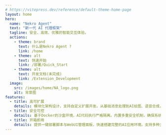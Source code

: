 ```yaml
---
# https://vitepress.dev/reference/default-theme-home-page
layout: home
hero:
  name: "Nekro Agent"
  text: "新一代 AI 代理框架"
  tagline: 安全、高效、优雅的智能交互体验。
  actions:
    - theme: brand
      text: 什么是Nekro Agent ?
      link: /home
    - theme: alt
      text: 快速开始
      link: /部署/Quick_Start
    - theme: alt
      text: 开发文档(未完成)
      link: /Extension_Development
  image:
    src: /images/home/NA_logo.png
    alt: 背景图
features:
  - title: 高可扩展
    details: 模块化架构设计，支持自定义扩展开发。从基础消息处理到AI绘图、语音合成，轻松扩展任意功能。
  - title: 安全可控
    details: 基于Docker的沙盒环境，AI代码执行严格隔离。内置多重安全机制，确保系统安全稳定运行。
  - title: 开箱即用
    details: 提供一键部署脚本与WebUI管理面板，快速搭建完整的AI应用环境。支持多种主流LLM与协议端。
---
```

<Confetti />